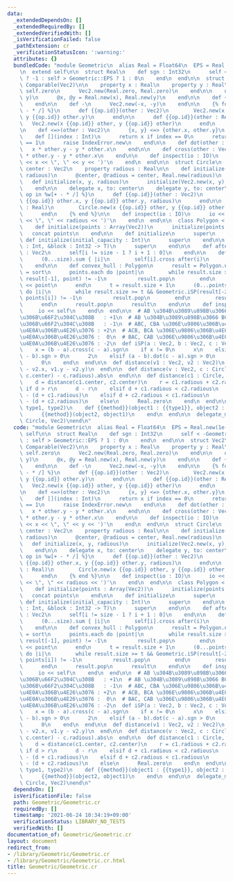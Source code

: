 ```yaml
---
data:
  _extendedDependsOn: []
  _extendedRequiredBy: []
  _extendedVerifiedWith: []
  _isVerificationFailed: false
  _pathExtension: cr
  _verificationStatusIcon: ':warning:'
  attributes: {}
  bundledCode: "module Geometric\n  alias Real = Float64\n  EPS = Real.new(1e-12)\n\
    \n  extend self\n\n  struct Real\n    def sgn : Int32\n      self < -Geometric::EPS\
    \ ? -1 : self > Geometric::EPS ? 1 : 0\n    end\n  end\n\n  struct Vec2\n    include\
    \ Comparable(Vec2)\n\n    property x : Real\n    property y : Real\n\n    def\
    \ self.zero\n      Vec2.new(Real.zero, Real.zero)\n    end\n\n    def initialize(x,\
    \ y)\n      @x, @y = Real.new(x), Real.new(y)\n    end\n\n    def +\n      self\n\
    \    end\n\n    def -\n      Vec2.new(-x, -y)\n    end\n\n    {% for op in %w[+\
    \ - * /] %}\n      def {{op.id}}(other : Vec2)\n        Vec2.new(x {{op.id}} other.x,\
    \ y {{op.id}} other.y)\n      end\n\n      def {{op.id}}(other : Real)\n     \
    \   Vec2.new(x {{op.id}} other, y {{op.id}} other)\n      end\n    {% end %}\n\
    \n    def <=>(other : Vec2)\n      {x, y} <=> {other.x, other.y}\n    end\n\n\
    \    def [](index : Int)\n      return x if index == 0\n      return y if index\
    \ == 1\n      raise IndexError.new\n    end\n\n    def dot(other : Vec2)\n   \
    \   x * other.y - y * other.x\n    end\n\n    def cross(other : Vec2)\n      x\
    \ * other.y - y * other.x\n    end\n\n    def inspect(io : IO)\n      io << '('\
    \ << x << \", \" << y << ')'\n    end\n  end\n\n  struct Circle\n    property\
    \ center : Vec2\n    property radious : Real\n\n    def initialize(center : Vec2,\
    \ radious)\n      @center, @radious = center, Real.new(radious)\n    end\n\n \
    \   def initialize(x, y, radious)\n      initialize(Vec2.new(x, y), radious)\n\
    \    end\n\n    delegate x, to: center\n    delegate y, to: center\n\n    {% for\
    \ op in %w[+ - * /] %}\n      def {{op.id}}(other : Vec2)\n        Circel.new(x\
    \ {{op.id}} other.x, y {{op.id}} other.y, radious)\n      end\n\n      def {{op.id}}(other\
    \ : Real)\n        Circle.new(x {{op.id}} other, y {{op.id}} other, radious)\n\
    \      end\n    {% end %}\n\n    def inspect(io : IO)\n      io << '(' << center\
    \ << \", \" << radious << ')'\n    end\n  end\n\n  class Polygon < Array(Vec2)\n\
    \    def initialize(points : Array(Vec2))\n      initialize(points.size)\n   \
    \   concat points\n    end\n\n    def initialize\n      super\n    end\n\n   \
    \ def initialize(initial_capacity : Int)\n      super\n    end\n\n    def initialize(size\
    \ : Int, &block : Int32 -> T)\n      super\n    end\n\n    def after(i : Int32)\
    \ : Vec2\n      self[i != size - 1 ? i + 1 : 0]\n    end\n\n    def area : Real\n\
    \      (0...size).sum { |i|\n        self[i].cross after(i)\n      }.abs / 2\n\
    \    end\n\n    def convex_hull : Polygon\n      result = Polygon.new\n      points\
    \ = sort\n      points.each do |point|\n        while result.size >= 2 && Geometric.iSP(result[-2],\
    \ result[-1], point) != -1\n          result.pop\n        end\n        result\
    \ << point\n      end\n      t = result.size + 1\n      (0...points.size - 1).reverse_each\
    \ do |i|\n        while result.size >= t && Geometric.iSP(result[-2], result[-1],\
    \ points[i]) != -1\n          result.pop\n        end\n        result << points[i]\n\
    \      end\n      result.pop\n      result\n    end\n\n    def inspect(io)\n \
    \     io << self\n    end\n  end\n\n  # AB \u304B\u3089\u898B\u3066 BC \u304C\u5DE6\
    \u306B\u66F2\u304C\u308B   : +1\n  # AB \u304B\u3089\u898B\u3066 BC \u304C\u53F3\
    \u306B\u66F2\u304C\u308B   : -1\n  # ABC, CBA \u306E\u9806\u306B\u4E00\u76F4\u7DDA\
    \u4E0A\u306B\u4E26\u3076 : +2\n  # ACB, BCA \u306E\u9806\u306B\u4E00\u76F4\u7DDA\
    \u4E0A\u306B\u4E26\u3076 :  0\n  # BAC, CAB \u306E\u9806\u306B\u4E00\u76F4\u7DDA\
    \u4E0A\u306B\u4E26\u3076 : -2\n  def iSP(a : Vec2, b : Vec2, c : Vec2) : Int32\n\
    \    x = (b - a).cross(c - a).sgn\n    if x != 0\n      x\n    elsif (b - a).dot(c\
    \ - b).sgn > 0\n      2\n    elsif (a - b).dot(c - a).sgn > 0\n      -2\n    else\n\
    \      0\n    end\n  end\n\n  def distance(v1 : Vec2, v2 : Vec2)\n    Math.hypot(v1.x\
    \ - v2.x, v1.y - v2.y)\n  end\n\n  def distance(v : Vec2, c : Circle)\n    (distance(v,\
    \ c.center) - c.radious).abs\n  end\n\n  def distance(c1 : Circle, c2 : Circle)\n\
    \    d = distance(c1.center, c2.center)\n    r = c1.radious + c2.radious\n   \
    \ if d > r\n      d - r\n    elsif d + c1.radious < c2.radious\n      c2.radious\
    \ - (d + c1.radious)\n    elsif d + c2.radious < c1.radious\n      c1.radious\
    \ - (d + c2.radious)\n    else\n      Real.zero\n    end\n  end\n\n  macro delegate_method(method,\
    \ type1, type2)\n    def {{method}}(object1 : {{type1}}, object2 : {{type2}})\n\
    \      {{method}}(object2, object1)\n    end\n  end\n\n  delegate_method(distance,\
    \ Circle, Vec2)\nend\n"
  code: "module Geometric\n  alias Real = Float64\n  EPS = Real.new(1e-12)\n\n  extend\
    \ self\n\n  struct Real\n    def sgn : Int32\n      self < -Geometric::EPS ? -1\
    \ : self > Geometric::EPS ? 1 : 0\n    end\n  end\n\n  struct Vec2\n    include\
    \ Comparable(Vec2)\n\n    property x : Real\n    property y : Real\n\n    def\
    \ self.zero\n      Vec2.new(Real.zero, Real.zero)\n    end\n\n    def initialize(x,\
    \ y)\n      @x, @y = Real.new(x), Real.new(y)\n    end\n\n    def +\n      self\n\
    \    end\n\n    def -\n      Vec2.new(-x, -y)\n    end\n\n    {% for op in %w[+\
    \ - * /] %}\n      def {{op.id}}(other : Vec2)\n        Vec2.new(x {{op.id}} other.x,\
    \ y {{op.id}} other.y)\n      end\n\n      def {{op.id}}(other : Real)\n     \
    \   Vec2.new(x {{op.id}} other, y {{op.id}} other)\n      end\n    {% end %}\n\
    \n    def <=>(other : Vec2)\n      {x, y} <=> {other.x, other.y}\n    end\n\n\
    \    def [](index : Int)\n      return x if index == 0\n      return y if index\
    \ == 1\n      raise IndexError.new\n    end\n\n    def dot(other : Vec2)\n   \
    \   x * other.y - y * other.x\n    end\n\n    def cross(other : Vec2)\n      x\
    \ * other.y - y * other.x\n    end\n\n    def inspect(io : IO)\n      io << '('\
    \ << x << \", \" << y << ')'\n    end\n  end\n\n  struct Circle\n    property\
    \ center : Vec2\n    property radious : Real\n\n    def initialize(center : Vec2,\
    \ radious)\n      @center, @radious = center, Real.new(radious)\n    end\n\n \
    \   def initialize(x, y, radious)\n      initialize(Vec2.new(x, y), radious)\n\
    \    end\n\n    delegate x, to: center\n    delegate y, to: center\n\n    {% for\
    \ op in %w[+ - * /] %}\n      def {{op.id}}(other : Vec2)\n        Circel.new(x\
    \ {{op.id}} other.x, y {{op.id}} other.y, radious)\n      end\n\n      def {{op.id}}(other\
    \ : Real)\n        Circle.new(x {{op.id}} other, y {{op.id}} other, radious)\n\
    \      end\n    {% end %}\n\n    def inspect(io : IO)\n      io << '(' << center\
    \ << \", \" << radious << ')'\n    end\n  end\n\n  class Polygon < Array(Vec2)\n\
    \    def initialize(points : Array(Vec2))\n      initialize(points.size)\n   \
    \   concat points\n    end\n\n    def initialize\n      super\n    end\n\n   \
    \ def initialize(initial_capacity : Int)\n      super\n    end\n\n    def initialize(size\
    \ : Int, &block : Int32 -> T)\n      super\n    end\n\n    def after(i : Int32)\
    \ : Vec2\n      self[i != size - 1 ? i + 1 : 0]\n    end\n\n    def area : Real\n\
    \      (0...size).sum { |i|\n        self[i].cross after(i)\n      }.abs / 2\n\
    \    end\n\n    def convex_hull : Polygon\n      result = Polygon.new\n      points\
    \ = sort\n      points.each do |point|\n        while result.size >= 2 && Geometric.iSP(result[-2],\
    \ result[-1], point) != -1\n          result.pop\n        end\n        result\
    \ << point\n      end\n      t = result.size + 1\n      (0...points.size - 1).reverse_each\
    \ do |i|\n        while result.size >= t && Geometric.iSP(result[-2], result[-1],\
    \ points[i]) != -1\n          result.pop\n        end\n        result << points[i]\n\
    \      end\n      result.pop\n      result\n    end\n\n    def inspect(io)\n \
    \     io << self\n    end\n  end\n\n  # AB \u304B\u3089\u898B\u3066 BC \u304C\u5DE6\
    \u306B\u66F2\u304C\u308B   : +1\n  # AB \u304B\u3089\u898B\u3066 BC \u304C\u53F3\
    \u306B\u66F2\u304C\u308B   : -1\n  # ABC, CBA \u306E\u9806\u306B\u4E00\u76F4\u7DDA\
    \u4E0A\u306B\u4E26\u3076 : +2\n  # ACB, BCA \u306E\u9806\u306B\u4E00\u76F4\u7DDA\
    \u4E0A\u306B\u4E26\u3076 :  0\n  # BAC, CAB \u306E\u9806\u306B\u4E00\u76F4\u7DDA\
    \u4E0A\u306B\u4E26\u3076 : -2\n  def iSP(a : Vec2, b : Vec2, c : Vec2) : Int32\n\
    \    x = (b - a).cross(c - a).sgn\n    if x != 0\n      x\n    elsif (b - a).dot(c\
    \ - b).sgn > 0\n      2\n    elsif (a - b).dot(c - a).sgn > 0\n      -2\n    else\n\
    \      0\n    end\n  end\n\n  def distance(v1 : Vec2, v2 : Vec2)\n    Math.hypot(v1.x\
    \ - v2.x, v1.y - v2.y)\n  end\n\n  def distance(v : Vec2, c : Circle)\n    (distance(v,\
    \ c.center) - c.radious).abs\n  end\n\n  def distance(c1 : Circle, c2 : Circle)\n\
    \    d = distance(c1.center, c2.center)\n    r = c1.radious + c2.radious\n   \
    \ if d > r\n      d - r\n    elsif d + c1.radious < c2.radious\n      c2.radious\
    \ - (d + c1.radious)\n    elsif d + c2.radious < c1.radious\n      c1.radious\
    \ - (d + c2.radious)\n    else\n      Real.zero\n    end\n  end\n\n  macro delegate_method(method,\
    \ type1, type2)\n    def {{method}}(object1 : {{type1}}, object2 : {{type2}})\n\
    \      {{method}}(object2, object1)\n    end\n  end\n\n  delegate_method(distance,\
    \ Circle, Vec2)\nend\n"
  dependsOn: []
  isVerificationFile: false
  path: Geometric/Geometric.cr
  requiredBy: []
  timestamp: '2021-06-24 10:34:19+09:00'
  verificationStatus: LIBRARY_NO_TESTS
  verifiedWith: []
documentation_of: Geometric/Geometric.cr
layout: document
redirect_from:
- /library/Geometric/Geometric.cr
- /library/Geometric/Geometric.cr.html
title: Geometric/Geometric.cr
---
```


